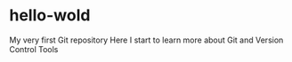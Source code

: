 # hello-wold
My very first Git repository
Here I start to learn more about Git and Version Control Tools
